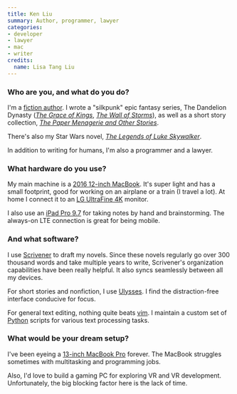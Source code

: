 ```yaml
---
title: Ken Liu
summary: Author, programmer, lawyer
categories:
- developer
- lawyer
- mac
- writer
credits:
  name: Lisa Tang Liu
---
```


### Who are you, and what do you do?

I'm a [fiction author](http://kenliu.name/ "Ken's website."). I wrote a "silkpunk" epic fantasy series, The Dandelion Dynasty ([*The Grace of Kings*](http://www.simonandschuster.com/books/The-Grace-of-Kings/Ken-Liu/The-Dandelion-Dynasty/9781481424288 "Ken's novel, 'The Grace of Kings.'"), [*The Wall of Storms*](http://www.simonandschuster.com/books/The-Wall-of-Storms/Ken-Liu/The-Dandelion-Dynasty/9781481424318 "Ken's novel, 'The Wall of Storms.''")), as well as a short story collection, [*The Paper Menagerie and Other Stories*](http://www.simonandschuster.com/books/The-Paper-Menagerie-and-Other-Stories/Ken-Liu/9781481424363 "Ken's short story collection, 'The Paper Menagerie and Other Stories.'").

There's also my Star Wars novel, [*The Legends of Luke Skywalker*](https://books.disney.com/book/legends-luke-skywalker/ "Ken's Star Wars novel, 'The Legends of Luke Skywalker.''").

In addition to writing for humans, I'm also a programmer and a lawyer.

### What hardware do you use?

My main machine is a [2016 12-inch MacBook][macbook.2]. It's super light and has a small footprint, good for working on an airplane or a train (I travel a lot). At home I connect it to an [LG UltraFine 4K][ultrafine-4k] monitor.

I also use an [iPad Pro 9.7][ipad-pro] for taking notes by hand and brainstorming. The always-on LTE connection is great for being mobile.

### And what software?

I use [Scrivener][] to draft my novels. Since these novels regularly go over 300 thousand words and take multiple years to write, Scrivener's organization capabilities have been really helpful. It also syncs seamlessly between all my devices.

For short stories and nonfiction, I use [Ulysses][]. I find the distraction-free interface conducive for focus.

For general text editing, nothing quite beats [vim][]. I maintain a custom set of [Python][] scripts for various text processing tasks.

### What would be your dream setup?

I've been eyeing a [13-inch MacBook Pro][macbook-pro] forever. The MacBook struggles sometimes with multitasking and programming jobs.

Also, I'd love to build a gaming PC for exploring VR and VR development. Unfortunately, the big blocking factor here is the lack of time.

[ipad-pro]: https://en.wikipedia.org/wiki/IPad_Pro "An iOS tablet."
[macbook-pro]: https://www.apple.com/macbook-pro/ "A laptop."
[macbook.2]: https://en.wikipedia.org/wiki/MacBook_(2015_version) "A very thin 12 inch laptop."
[ultrafine-4k]: https://www.apple.com/shop/product/HKMY2VC/A/lg-ultrafine-4k-display "A 21.5 inch 4K display."
[python]: https://www.python.org/ "An interpreted scripting language."
[scrivener]: http://literatureandlatte.com/scrivener.php "A Mac text editor aimed at writers."
[ulysses]: http://www.ulyssesapp.com/ "A writing/text editor for the Mac."
[vim]: https://www.vim.org/ "A command-line text editor."
